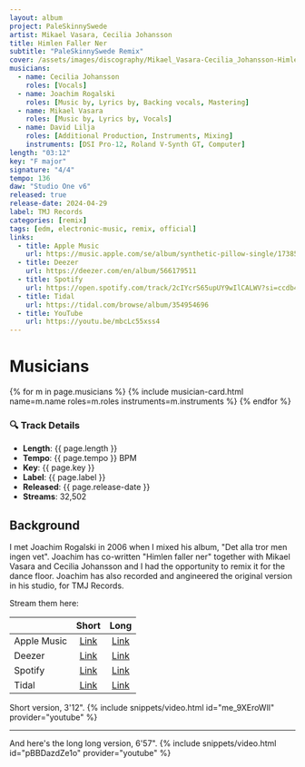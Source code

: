 ```yaml
---
layout: album
project: PaleSkinnySwede
artist: Mikael Vasara, Cecilia Johansson
title: Himlen Faller Ner
subtitle: "PaleSkinnySwede Remix"
cover: /assets/images/discography/Mikael_Vasara-Cecilia_Johansson-Himlen_Faller_Ner_PaleSkinnySwede_Remix/Mikael_Vasara-Cecilia_Johansson-Himlen_Faller_Ner_PaleSkinnySwede_Remix.jpg
musicians:
  - name: Cecilia Johansson
    roles: [Vocals]
  - name: Joachim Rogalski
    roles: [Music by, Lyrics by, Backing vocals, Mastering]
  - name: Mikael Vasara
    roles: [Music by, Lyrics by, Vocals]
  - name: David Lilja
    roles: [Additional Production, Instruments, Mixing]
    instruments: [DSI Pro-12, Roland V-Synth GT, Computer]
length: "03:12"
key: "F major"
signature: "4/4"
tempo: 136
daw: "Studio One v6"
released: true
release-date: 2024-04-29
label: TMJ Records
categories: [remix]
tags: [edm, electronic-music, remix, official]
links:
  - title: Apple Music
    url: https://music.apple.com/se/album/synthetic-pillow-single/1738576924
  - title: Deezer
    url: https://deezer.com/en/album/566179511
  - title: Spotify
    url: https://open.spotify.com/track/2cIYcrS65upUY9wIlCALWV?si=ccdb43bbcf854524
  - title: Tidal
    url: https://tidal.com/browse/album/354954696
  - title: YouTube
    url: https://youtu.be/mbcLc55xss4
---
```


# Musicians
{% for m in page.musicians %}
  {% include musician-card.html name=m.name roles=m.roles instruments=m.instruments %}
{% endfor %}

### 🔍 Track Details

- **Length**: {{ page.length }}
- **Tempo**: {{ page.tempo }} BPM
- **Key**: {{ page.key }}
- **Label**: {{ page.label }}
- **Released**: {{ page.release-date }}
- **Streams**: 32,502

## Background
I met Joachim Rogalski in 2006 when I mixed his album, "Det alla tror men ingen vet". Joachim has co-written "Himlen faller ner" together with Mikael Vasara and Cecilia Johansson and I had the opportunity to remix it for the dance floor. Joachim has also recorded and angineered the original version in his studio, for TMJ Records.

Stream them here:

|   | **Short** | **Long** |
|--------------|:-----------------:|:----------------:|
| Apple Music | [Link]() | [Link]() |
| Deezer | [Link]() | [Link]() |
| Spotify | [Link]() | [Link]() |
| Tidal | [Link]() | [Link]() |

Short version, 3'12".
{% include snippets/video.html id="me_9XEroWlI" provider="youtube" %}

---

And here's the long long version, 6'57".
{% include snippets/video.html id="pBBDazdZe1o" provider="youtube" %}
